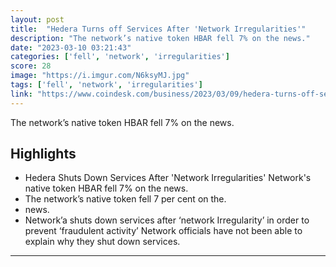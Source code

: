 ```yaml
---
layout: post
title:  "Hedera Turns off Services After 'Network Irregularities'"
description: "The network’s native token HBAR fell 7% on the news."
date: "2023-03-10 03:21:43"
categories: ['fell', 'network', 'irregularities']
score: 28
image: "https://i.imgur.com/N6ksyMJ.jpg"
tags: ['fell', 'network', 'irregularities']
link: "https://www.coindesk.com/business/2023/03/09/hedera-turns-off-services-after-network-irregularities/?outputType=amp"
---
```


The network’s native token HBAR fell 7% on the news.

## Highlights

- Hedera Shuts Down Services After 'Network Irregularities' Network's native token HBAR fell 7% on the news.
- The network’s native token  fell 7 per cent on the.
- news.
- Network’a shuts down services after ‘network Irregularity’ in order to prevent ‘fraudulent activity’ Network officials have not been able to explain why they shut down services.

---
